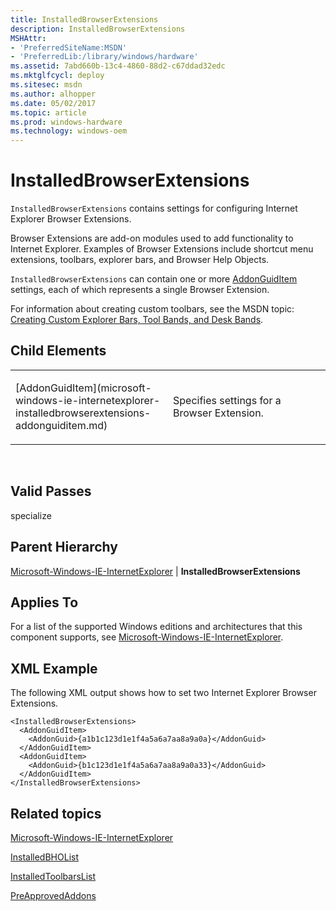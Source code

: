 ```yaml
---
title: InstalledBrowserExtensions
description: InstalledBrowserExtensions
MSHAttr:
- 'PreferredSiteName:MSDN'
- 'PreferredLib:/library/windows/hardware'
ms.assetid: 7abd660b-13c4-4860-88d2-c67ddad32edc
ms.mktglfcycl: deploy
ms.sitesec: msdn
ms.author: alhopper
ms.date: 05/02/2017
ms.topic: article
ms.prod: windows-hardware
ms.technology: windows-oem
---
```


# InstalledBrowserExtensions


`InstalledBrowserExtensions` contains settings for configuring Internet Explorer Browser Extensions.

Browser Extensions are add-on modules used to add functionality to Internet Explorer. Examples of Browser Extensions include shortcut menu extensions, toolbars, explorer bars, and Browser Help Objects.

`InstalledBrowserExtensions` can contain one or more [AddonGuidItem](microsoft-windows-ie-internetexplorer-installedbrowserextensions-addonguiditem.md) settings, each of which represents a single Browser Extension.

For information about creating custom toolbars, see the MSDN topic: [Creating Custom Explorer Bars, Tool Bands, and Desk Bands](http://go.microsoft.com/fwlink/?LinkId=140376).

## Child Elements


<table>
<colgroup>
<col width="50%" />
<col width="50%" />
</colgroup>
<tbody>
<tr class="odd">
<td><p>[AddonGuidItem](microsoft-windows-ie-internetexplorer-installedbrowserextensions-addonguiditem.md)</p></td>
<td><p>Specifies settings for a Browser Extension.</p></td>
</tr>
</tbody>
</table>

 

## Valid Passes


specialize

## Parent Hierarchy


[Microsoft-Windows-IE-InternetExplorer](microsoft-windows-ie-internetexplorer.md) | **InstalledBrowserExtensions**

## Applies To


For a list of the supported Windows editions and architectures that this component supports, see [Microsoft-Windows-IE-InternetExplorer](microsoft-windows-ie-internetexplorer.md).

## XML Example


The following XML output shows how to set two Internet Explorer Browser Extensions.

``` syntax
<InstalledBrowserExtensions>
  <AddonGuidItem>
    <AddonGuid>{a1b1c123d1e1f4a5a6a7aa8a9a0a}</AddonGuid>
  </AddonGuidItem>
  <AddonGuidItem>
    <AddonGuid>{b1c123d1e1f4a5a6a7aa8a9a0a33}</AddonGuid>
  </AddonGuidItem>
</InstalledBrowserExtensions>
```

## Related topics


[Microsoft-Windows-IE-InternetExplorer](microsoft-windows-ie-internetexplorer.md)

[InstalledBHOList](microsoft-windows-ie-internetexplorer-installedbholist.md)

[InstalledToolbarsList](microsoft-windows-ie-internetexplorer-installedtoolbarslist.md)

[PreApprovedAddons](microsoft-windows-ie-internetexplorer-preapprovedaddons.md)

 

 







